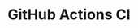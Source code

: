 # GitHub Actions CI
















































































































































































































































































































































































































































































































